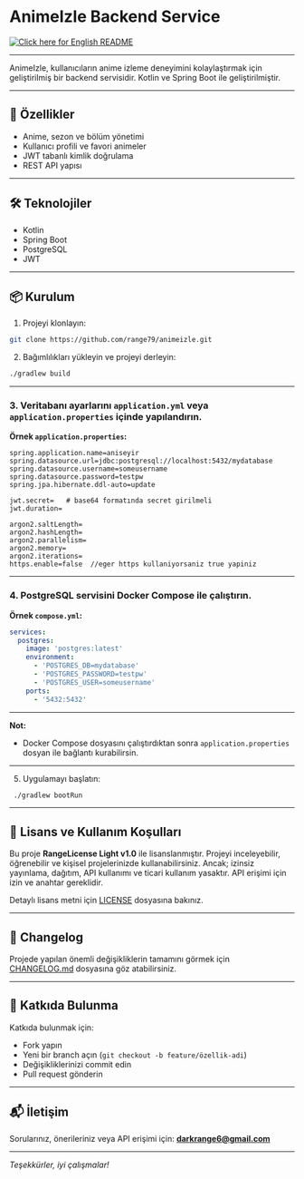 
# AnimeIzle Backend Service

[![Click here for English README](https://img.shields.io/badge/Readme-English-blue?style=for-the-badge&logo=markdown)](README.md)

---

AnimeIzle, kullanıcıların anime izleme deneyimini kolaylaştırmak için geliştirilmiş bir backend servisidir. Kotlin ve Spring Boot ile geliştirilmiştir.

---

## 🚀 Özellikler

- Anime, sezon ve bölüm yönetimi  
- Kullanıcı profili ve favori animeler  
- JWT tabanlı kimlik doğrulama  
- REST API yapısı  

---

## 🛠 Teknolojiler

- Kotlin  
- Spring Boot  
- PostgreSQL  
- JWT  

---

## 📦 Kurulum

1. Projeyi klonlayın:  
```bash
git clone https://github.com/range79/animeizle.git
````

2. Bağımlılıkları yükleyin ve projeyi derleyin:

```bash
./gradlew build
```

---

### 3. Veritabanı ayarlarını `application.yml` veya `application.properties` içinde yapılandırın.

**Örnek `application.properties`:**

```properties
spring.application.name=aniseyir
spring.datasource.url=jdbc:postgresql://localhost:5432/mydatabase
spring.datasource.username=someusername
spring.datasource.password=testpw
spring.jpa.hibernate.ddl-auto=update

jwt.secret=   # base64 formatında secret girilmeli
jwt.duration=

argon2.saltLength=
argon2.hashLength=
argon2.parallelism=
argon2.memory=
argon2.iterations=
https.enable=false  //eger https kullaniyorsaniz true yapiniz
```

---

### 4. PostgreSQL servisini Docker Compose ile çalıştırın.

**Örnek `compose.yml`:**

```yaml
services:
  postgres:
    image: 'postgres:latest'
    environment:
      - 'POSTGRES_DB=mydatabase'
      - 'POSTGRES_PASSWORD=testpw'
      - 'POSTGRES_USER=someusername'
    ports:
      - '5432:5432'
```

---

**Not:**

* Docker Compose dosyasını çalıştırdıktan sonra `application.properties` dosyan ile bağlantı kurabilirsin.

---


5. Uygulamayı başlatın:

```bash
 ./gradlew bootRun
```

---

## 📜 Lisans ve Kullanım Koşulları

Bu proje **RangeLicense Light v1.0** ile lisanslanmıştır.
Projeyi inceleyebilir, öğrenebilir ve kişisel projelerinizde kullanabilirsiniz.
Ancak; izinsiz yayınlama, dağıtım, API kullanımı ve ticari kullanım yasaktır.
API erişimi için izin ve anahtar gereklidir.

Detaylı lisans metni için [LICENSE](./LICENSE-TR) dosyasına bakınız.

---

## 📝 Changelog

Projede yapılan önemli değişikliklerin tamamını görmek için [CHANGELOG.md](./CHANGELOG-TR.md) dosyasına göz atabilirsiniz.

---

## 🤝 Katkıda Bulunma

Katkıda bulunmak için:

* Fork yapın
* Yeni bir branch açın (`git checkout -b feature/özellik-adi`)
* Değişikliklerinizi commit edin
* Pull request gönderin

---

## 📬 İletişim

Sorularınız, önerileriniz veya API erişimi için:
**[darkrange6@gmail.com](mailto:darkrange6@gmail.com)**

---

*Teşekkürler, iyi çalışmalar!*

